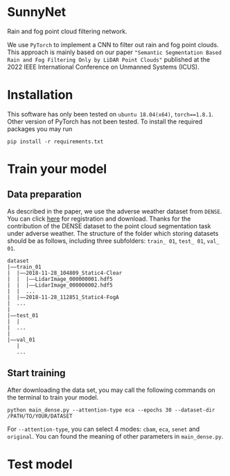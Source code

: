 # SunnyNet
Rain and fog point cloud filtering network.

We use `PyTorch` to implement a CNN to filter out rain and fog point clouds. This approach is mainly based on our paper `"Semantic Segmentation Based Rain and Fog Filtering Only by LiDAR Point Clouds"` published at the 2022 IEEE International Conference on Unmanned Systems (ICUS).


# Installation
This software has only been tested on `ubuntu 18.04(x64)`, `torch==1.8.1`. Other version of PyTorch has not been tested. To install the required packages you may run
```
pip install -r requirements.txt
```


# Train your model
## Data preparation
As described in the paper, we use the adverse weather dataset from `DENSE`. You can click [here](https://www.uni-ulm.de/index.php?id=101568) for registration and download. Thanks for the contribution of the DENSE dataset to the point cloud segmentation task under adverse weather.
The structure of the folder which storing datasets should be as follows, including three subfolders: `train_ 01`, `test_ 01`, `val_ 01`.
```
dataset
|——train_01
|  |——2018-11-28_104809_Static4-Clear
|  |  |——LidarImage_000000001.hdf5
|  |  |——LidarImage_000000002.hdf5
|  |  ...
|  |——2018-11-28_112851_Static4-FogA
|  ...
|
|——test_01
|  |
|  ...
|
|——val_01
   |
   ...
```

## Start training
After downloading the data set, you may call the following commands on the terminal to train your model.
```
python main_dense.py --attention-type eca --epochs 30 --dataset-dir /PATH/TO/YOUR/DATASET
```
For `--attention-type`, you can select 4 modes: `cbam`, `eca`, `senet` and `original`. You can found the meaning of other parameters in `main_dense.py`.


# Test model


